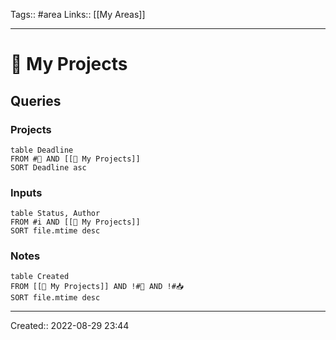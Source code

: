 Tags:: #area
Links:: [[My Areas]]
___
# 🚧 My Projects
## Queries
### Projects
```dataview
table Deadline
FROM #🚧 AND [[🚧 My Projects]]
SORT Deadline asc
```
### Inputs
```dataview
table Status, Author
FROM #i AND [[🚧 My Projects]]
SORT file.mtime desc
```
### Notes
```dataview
table Created
FROM [[🚧 My Projects]] AND !#🚧 AND !#📥
SORT file.mtime desc
```

___

Created:: 2022-08-29 23:44